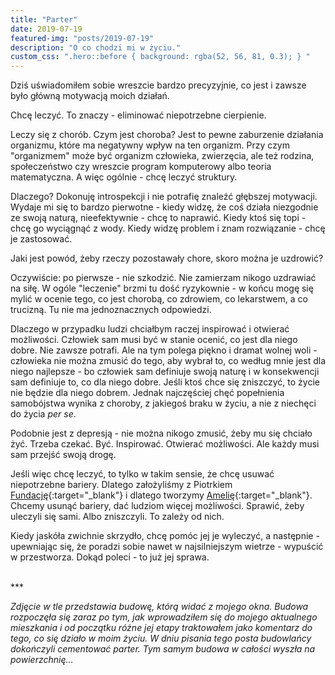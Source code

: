 ```yaml
---
title: "Parter"
date: 2019-07-19
featured-img: "posts/2019-07-19"
description: "O co chodzi mi w życiu."
custom_css: ".hero::before { background: rgba(52, 56, 81, 0.3); } "
---
```


Dziś uświadomiłem sobie wreszcie bardzo precyzyjnie, co jest i zawsze było główną motywacją moich działań.

Chcę leczyć. To znaczy - eliminować niepotrzebne cierpienie.

Leczy się z chorób. Czym jest choroba? Jest to pewne zaburzenie działania organizmu, które ma negatywny wpływ na ten organizm. Przy czym "organizmem" może być organizm człowieka, zwierzęcia, ale też rodzina, społeczeństwo czy wreszcie program komputerowy albo teoria matematyczna. A więc ogólnie - chcę leczyć struktury.

Dlaczego? Dokonuję introspekcji i nie potrafię znaleźć głębszej motywacji. Wydaje mi się to bardzo pierwotne - kiedy widzę, że coś działa niezgodnie ze swoją naturą, nieefektywnie - chcę to naprawić. Kiedy ktoś się topi - chcę go wyciągnąć z wody. Kiedy widzę problem i znam rozwiązanie - chcę je zastosować. 

Jaki jest powód, żeby rzeczy pozostawały chore, skoro można je uzdrowić?

Oczywiście: po pierwsze - nie szkodzić. Nie zamierzam nikogo uzdrawiać na siłę. W ogóle "leczenie" brzmi tu dość ryzykownie - w końcu mogę się mylić w ocenie tego, co jest chorobą, co zdrowiem, co lekarstwem, a co trucizną. Tu nie ma jednoznacznych odpowiedzi.

Dlaczego w przypadku ludzi chciałbym raczej inspirować i otwierać możliwości. Człowiek sam musi być w stanie ocenić, co jest dla niego dobre. Nie zawsze potrafi. Ale na tym polega piękno i dramat wolnej woli - człowieka nie można zmusić do tego, aby wybrał to, co według mnie jest dla niego najlepsze - bo człowiek sam definiuje swoją naturę i w konsekwencji sam definiuje to, co dla niego dobre. Jeśli ktoś chce się zniszczyć, to życie nie będzie dla niego dobrem. Jednak najczęściej chęć popełnienia samobójstwa wynika z choroby, z jakiegoś braku w życiu, a nie z niechęci do życia *per se*.

Podobnie jest z depresją - nie można nikogo zmusić, żeby mu się chciało żyć. Trzeba czekać. Być. Inspirować. Otwierać możliwości. Ale każdy musi sam przejść swoją drogę.

Jeśli więc chcę leczyć, to tylko w takim sensie, że chcę usuwać niepotrzebne bariery. Dlatego założyliśmy z Piotrkiem [Fundację][fundacja]{:target="_blank"} i dlatego tworzymy [Amelię][amelia]{:target="_blank"}. Chcemy usunąć bariery, dać ludziom więcej możliwości. Sprawić, żeby uleczyli się sami. Albo zniszczyli. To zależy od nich.

Kiedy jaskóła zwichnie skrzydło, chcę pomóc jej je wyleczyć, a następnie - upewniając się, że poradzi sobie nawet w najsilniejszym wietrze - wypuścić w przestworza. Dokąd poleci - to już jej sprawa.

<br>
***

*Zdjęcie w tle przedstawia budowę, którą widać z mojego okna. Budowa rozpoczęła się zaraz po tym, jak wprowadziłem się do mojego aktualnego mieszkania i od początku różne jej etapy traktowałem jako komentarz do tego, co się działo w moim życiu. W dniu pisania tego posta budowlańcy dokończyli cementować parter. Tym samym budowa w całości wyszła na powierzchnię...*

[fundacja]: https://314.foundation/pl/
[amelia]: https://zrzutka.pl/amelia-pomoc-tu-i-teraz